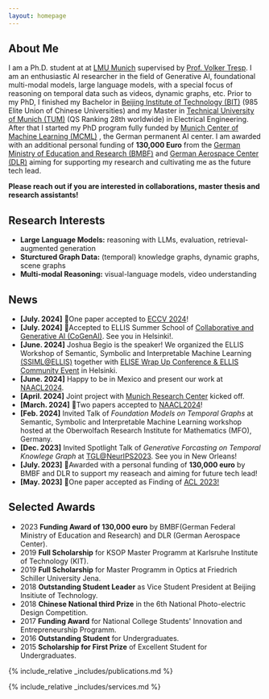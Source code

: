 ```yaml
---
layout: homepage
---
```


## About Me
I am a Ph.D. student at at [LMU Munich](https://www.lmu.de/de/index.html) supervised by [Prof. Volker Tresp](https://www.dbs.ifi.lmu.de/~tresp/). I am an enthusiastic AI researcher in the field of Generative AI, foundational multi-modal models, large language models, with a special focus of reasoning on temporal data such as videos, dynamic graphs, etc. Prior to my PhD, I finished my Bachelor in [Beijing Institute of Technology (BIT)](https://en.wikipedia.org/wiki/Beijing_Institute_of_Technology) (985 Elite Union of Chinese Universities) and my Master in [Technical University of Munich (TUM)](https://www.tum.de/en/) (QS Ranking 28th worldwide) in Electrical Engineering. After that I started my PhD program fully funded by [Munich Center of Machine Learning (MCML)](https://mcml.ai/) , the German permanent AI center. I am awarded with an additional personal funding of **130,000 Euro** from the [German Ministry of Education and Research (BMBF)](https://www.bmbf.de/bmbf/de/home/home_node.html) and [German Aerospace Center (DLR)](https://www.dlr.de/en) aiming for supporting my research and cultivating me as the future tech lead.  


**Please reach out if you are interested in collaborations, master thesis and research assistants!**

## Research Interests

-  **Large Language Models:** reasoning with LLMs, evaluation, retrieval-augmented generation
-  **Sturctured Graph Data:** (temporal) knowledge graphs, dynamic graphs, scene graphs
-  **Multi-modal Reasoning:** visual-language models, video understanding

## News

-   **[July. 2024]** 🎉One paper accepted to [ECCV 2024](https://eccv.ecva.net/)!
-   **[July. 2024]** 🎉Accepted to ELLIS Summer School of [Collaborative and Generative AI (CoGenAI)](https://fcai.fi/ellis-summer-school-2024/home). See you in Helsinki!.
-   **[June. 2024]** Joshua Begio is the speaker! We organized the ELLIS Workshop of Semantic, Symbolic and Interpretable Machine Learning [(SSIML@ELLIS)](https://ellis-ssiml.github.io/) together with [ELISE Wrap Up Conference & ELLIS Community Event](https://www.elise-ai.eu/events/elise-wrap-up-conference-ellis-community-event-27-28-june) in Helsinki.
-   **[June. 2024]** Happy to be in Mexico and present our work at [NAACL2024](https://lnkd.in/dCDp5j8c).
-   **[April. 2024]** Joint project with [Munich Research Center](https://www.huawei.com/eu/) kicked off.
-   **[March. 2024]** 🎉Two papers accepted to [NAACL2024](https://lnkd.in/dCDp5j8c)!
-   **[Feb. 2024]** Invited Talk of _Foundation Models on Temporal Graphs_ at Semantic, Symbolic and Interpretable Machine Learning workshop hosted at the Oberwolfach Research Institute for Mathematics (MFO), Germany.
-   **[Dec. 2023]** Invited Spotlight Talk of _Generative Forcasting on Temporal Knowlege Graph_ at [TGL@NeurIPS2023](https://sites.google.com/view/tglworkshop-2023/home). See you in New Orleans!
-   **[July. 2023]** 🎉Awarded with a personal funding of **130,000 euro** by BMBF and DLR to support my reaseach and aiming for future tech lead!
-   **[May. 2023]** 🎉One paper accepted as Finding of [ACL 2023!](https://2023.aclweb.org/)

## Selected Awards

-   2023 **Funding Award of 130,000 euro** by BMBF(German Federal Ministry of Education and Research) and DLR (German Aerospace Center).
-   2019 **Full Scholarship** for KSOP Master Programm at Karlsruhe Institute of Technology (KIT).
-   2019 **Full Scholarship** for Master Programm in Optics at Friedrich Schiller University Jena.
-   2018 **Outstanding Student Leader** as Vice Student President at Beijing Insitiute of Technology.
-   2018 **Chinese National third Prize** in the 6th National Photo-electric Design Competition.
-   2017 **Funding Award** for National College Students' Innovation and Entrepreneurship Programm.
-   2016 **Outstanding Student** for Undergraduates.
-   2015 **Scholarship for First Prize** of Excellent Student for Undergraduates.


{% include_relative _includes/publications.md %}

{% include_relative _includes/services.md %}
